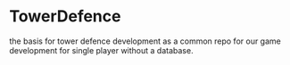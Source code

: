 # TowerDefence
the basis for tower defence development
as a common repo for our game development
for single player without a database.
